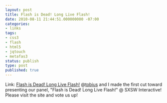 ```yaml
---
layout: post
title: Flash is Dead! Long Live Flash!
date: 2010-08-11 21:44:51.000000000 -07:00
categories:
- links
tags:
- css3
- flash
- html5
- jqtouch
- metafas3
status: publish
type: post
published: true
---
```

Link: <a href="http://bit.ly/longliveflash">Flash is Dead! Long Live Flash!</a>
@[tobius](http://twitter.com/tobius) and I made the first cut toward presenting our panel, "Flash is Dead! Long Live Flash!" @ SXSW Interactive! Please visit the site and vote us up!
